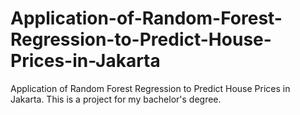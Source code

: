 # Application-of-Random-Forest-Regression-to-Predict-House-Prices-in-Jakarta
Application of Random Forest Regression to Predict House Prices in Jakarta. This is a project for my bachelor's degree.
